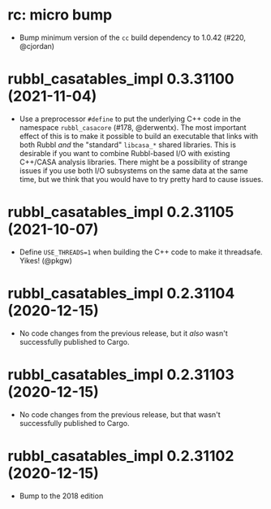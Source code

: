 # rc: micro bump

- Bump minimum version of the `cc` build dependency to 1.0.42 (#220, @cjordan)


# rubbl_casatables_impl 0.3.31100 (2021-11-04)

- Use a preprocessor `#define` to put the underlying C++ code in the namespace
  `rubbl_casacore` (#178, @derwentx). The most important effect of this is to
  make it possible to build an executable that links with both Rubbl *and* the
  "standard" `libcasa_*` shared libraries. This is desirable if you want to
  combine Rubbl-based I/O with existing C++/CASA analysis libraries. There might
  be a possibility of strange issues if you use both I/O subsystems on the same
  data at the same time, but we think that you would have to try pretty hard to
  cause issues.


# rubbl_casatables_impl 0.2.31105 (2021-10-07)

- Define `USE_THREADS=1` when building the C++ code to make it threadsafe. Yikes!
  (@pkgw)

# rubbl_casatables_impl 0.2.31104 (2020-12-15)

- No code changes from the previous release, but it *also* wasn't successfully
  published to Cargo.

# rubbl_casatables_impl 0.2.31103 (2020-12-15)

- No code changes from the previous release, but that wasn't successfully
  published to Cargo.

# rubbl_casatables_impl 0.2.31102 (2020-12-15)

- Bump to the 2018 edition
